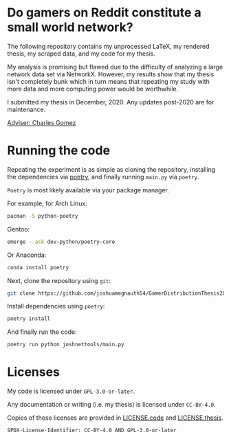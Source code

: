 # Do gamers on Reddit constitute a small world network?

The following repository contains my unprocessed LaTeX, my rendered thesis, my scraped data, and my code for my thesis.

My analysis is promising but flawed due to the difficulty of analyzing a large network data set via NetworkX. However, my results show that my thesis isn't completely bunk which in turn means that repeating my study with more data and more computing power would be worthwhile.

I submitted my thesis in December, 2020. Any updates post-2020 are for maintenance. 

[Adviser: Charles Gomez](https://charliegomez.com/)

# Running the code

Repeating the experiment is as simple as cloning the repository, installing the dependencies via [poetry](https://github.com/python-poetry/poetry), and finally running `main.py` via `poetry`.

`Poetry` is most likely available via your package manager.

For example, for Arch Linux:
```sh
pacman -S python-poetry
```

Gentoo:
```sh
emerge --ask dev-python/poetry-core
```

Or Anaconda:
```sh
conda install poetry
```

Next, clone the repository using `git`:

```sh
git clone https://github.com/joshuamegnauth54/GamerDistributionThesis2020
```

Install dependencies using `poetry`:
```sh
poetry install
```

And finally run the code:
```sh
poetry run python joshnettools/main.py
```

# Licenses
My code is licensed under `GPL-3.0-or-later`.

Any documentation or writing (i.e. my thesis) is licensed under `CC-BY-4.0`.

Copies of these licenses are provided in [LICENSE.code](LICENSE.code) and [LICENSE.thesis](LICENSE.thesis).

`SPDX-License-Identifier: CC-BY-4.0 AND GPL-3.0-or-later`

